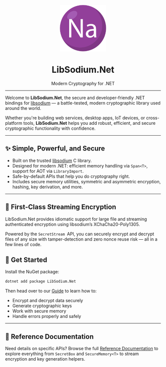<p align="center">
  <img src="./images/LogoNa.png" alt="LibSodium.Net logo" width="150"/>
</p>

<h1 align="center">LibSodium.Net</h1>
<p align="center">Modern Cryptography for .NET</p>

---

Welcome to **LibSodium.Net**, the secure and developer-friendly .NET bindings for [libsodium](https://libsodium.org) — a battle-tested, modern cryptographic library used around the world.

Whether you're building web services, desktop apps, IoT devices, or cross-platform tools, **LibSodium.Net** helps you add robust, efficient, and secure cryptographic functionality with confidence.

---

## ✨ Simple, Powerful, and Secure

- Built on the trusted [libsodium](https://libsodium.org) C library.
- Designed for modern .NET: efficient memory handling via `Span<T>`, support for AOT via `LibraryImport`.
- Safe-by-default APIs that help you do cryptography right.
- Includes secure memory utilities, symmetric and asymmetric encryption, hashing, key derivation, and more.

---

## 🌊 First-Class Streaming Encryption

LibSodium.Net provides idiomatic support for large file and streaming authenticated encryption using libsodium’s XChaCha20-Poly1305.

Powered by the `SecretStream `API, you can securely encrypt and decrypt files of any size with tamper-detection and zero nonce reuse risk — all in a few lines of code.

## 🚀 Get Started

Install the NuGet package:

```bash
dotnet add package LibSodium.Net
```

Then head over to our [Guide](./guide/index.md) to learn how to:

- Encrypt and decrypt data securely
- Generate cryptographic keys
- Work with secure memory
- Handle errors properly and safely

---

## 📄 Reference Documentation

Need details on specific APIs? Browse the full [Reference Documentation](./api/LibSodium.yml) to explore everything from `SecretBox` and `SecureMemory<T>` to stream encryption and key generation helpers.
